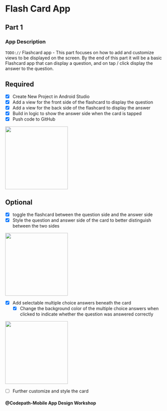 # Flash Card App

## Part 1

### App Description
`TODO://` Flashcard app - This part focuses on how to add and customize views to be displayed on the screen. By the end of this part it will be a basic Flashcard app that can display a question, and on tap / click display the answer to the question.

## Required
- [x] Create New Project in Android Studio
- [x] Add a view for the front side of the flashcard to display the question
- [x] Add a view for the back side of the flashcard to display the answer
- [x] Build in logic to show the answer side when the card is tapped
- [x] Push code to GitHub
<img src="https://github.com/EvyEve/FlashCrd_App/blob/master/flash.gif" width=200>

## Optional
- [x] toggle the flashcard between the question side and the answer side
- [x] Style the question and answer side of the card to better distinguish between the two sides

<img src="https://github.com/EvyEve/FlashCrd_App/blob/master/flash_op1.gif" width=200>

- [x] Add selectable multiple choice answers beneath the card
   - [x] Change the background color of the multiple choice answers when clicked to indicate whether the question was answered correctly

<img src="https://github.com/EvyEve/FlashCrd_App/blob/master/flash_op2.gif" width=200>

- [ ] Further customize and style the card

#### @Codepath-Mobile App Design Workshop
